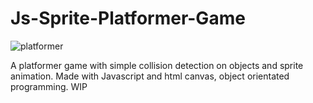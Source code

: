 # Js-Sprite-Platformer-Game

![platformer](https://user-images.githubusercontent.com/105489684/222953296-62e753d1-1ee3-4663-813b-3e20ef9d96fd.PNG)


A platformer game with simple collision detection on objects and sprite animation. Made with Javascript and html canvas, object orientated programming. WIP
